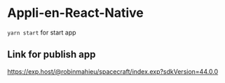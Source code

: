 # Appli-en-React-Native

```yarn start``` for start app
## Link for publish app
https://exp.host/@robinmahieu/spacecraft/index.exp?sdkVersion=44.0.0
